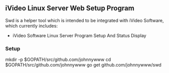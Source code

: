 ## iVideo Linux Server Web Setup Program

Swd is a helper tool which is intended to be integrated with iVideo Software,  which currently includes:

 - iVideo Software Linux Server Program Setup And Status Display


### Setup

mkdir -p $GOPATH/src/github.com/johnnywww
cd $GOPATH/src/github.com/johnnywww
go get github.com/johnnywww/swd




